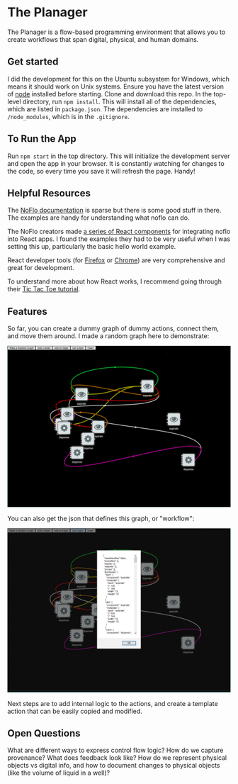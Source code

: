 # The Planager

The Planager is a flow-based programming environment that allows you to create workflows that span digital, physical, and human domains.

## Get started

I did the development for this on the Ubuntu subsystem for Windows, which means it should work on Unix systems. Ensure you have the latest version of [node](https://nodejs.org/en/) installed before starting. Clone and download this repo. In the top-level directory, run `npm install`. This will install all of the dependencies, which are listed in `package.json`. The dependencies are installed to `/node_modules`, which is in the `.gitignore`.

## To Run the App

Run `npm start` in the top directory. This will initialize the development server and open the app in your browser. It is constantly watching for changes to the code, so every time you save it will refresh the page. Handy!

## Helpful Resources

The [NoFlo documentation](https://noflojs.org/) is sparse but there is some good stuff in there. The examples are handy for understanding what noflo can do.

The NoFlo creators made [a series of React components](https://github.com/flowhub/the-graph) for integrating noflo into React apps. I found the examples they had to be very useful when I was setting this up, particularly the basic hello world example.

React developer tools (for [Firefox](https://addons.mozilla.org/en-US/firefox/addon/react-devtools/) or [Chrome](https://chrome.google.com/webstore/detail/react-developer-tools/fmkadmapgofadopljbjfkapdkoienihi)) are very comprehensive and great for development.

To understand more about how React works, I recommend going through their [Tic Tac Toe tutorial](https://reactjs.org/tutorial/tutorial.html).

## Features

So far, you can create a dummy graph of dummy actions, connect them, and move them around. I made a random graph here to demonstrate:

![graph](pics/graph.png)

You can also get the json that defines this graph, or "workflow":

![graph json](pics/graph_json.png)

Next steps are to add internal logic to the actions, and create a template action that can be easily copied and modified.

## Open Questions

What are different ways to express control flow logic?
How do we capture provenance?
What does feedback look like?
How do we represent physical objects vs digital info, and how to document changes to physical objects (like the volume of liquid in a well)?
